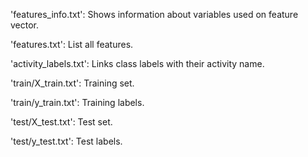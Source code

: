 'features_info.txt': Shows information about variables used on feature vector.

'features.txt': List all features.

'activity_labels.txt': Links  class labels with their activity name.

'train/X_train.txt': Training set.

'train/y_train.txt': Training labels.

'test/X_test.txt': Test set.

'test/y_test.txt': Test labels.
